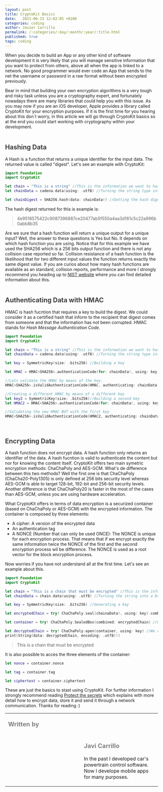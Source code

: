```yaml
---
layout: post
title: CryptoKit Basics
date:   2021-06-15 12:02:05 +0100
categories: coding
author: Javier Carrillo
permalink: /:categories/:day/:month/:year/:title.html
published: true
tags: coding
---
```

When you decide to build an App or any other kind of software development it is very likely that you will manage sensitive information that you want to protect from others, above all when the app is linked to a network. No good programmer would ever code an App that sends to the net the username or password in a raw format without been encrypted previously.

Bear in mind that building your own encryption algorithms is a very tough and risky task unless you are a cryptography expert, and fortunately nowadays there are many libraries that could help you with this issue. As you may now if you are an iOS developer, Apple provides a library called CryptoKit for your encryption purposes. If it is the first time for you hearing about this don´t worry, in this article we will go through CryptoKit basics so at the end you could start working with cryptography within your development.
<br>
<br>
<h2 style="color: #403F3F">Hashing Data</h2>
A Hash is a function that returns a unique identifier for the input data. The returned value is called "digest". Let's see an example with CryptoKit:

```swift
import Foundation
import CryptoKit

let chain = "This is a string" //This is the information we want to hash
let chainData = cadena.data(using: .utf8) //Turning the string type into data type

let chainDigest = SHA256.hash(data: chainData!) //Getting the hash digest
```
The hash digest returned for this is example is:
> 4e9518575422c9087396887ce20477ab5f550a4aa3d161c5c22a996b0abb8b35

Are we sure that a hash function will return a unique output for a unique input? Well, the answer to these questions is Yes but No. It depends on which hash function you are using. Notice that for this example we have used the SHA256 which is a 256 bits output function and there is not any collision case reported so far. Collision resistance of a hash function is the likelihood that for two different input values the function returns exactly the same digest value. If you are curios about how many hash functions are available as an standard, collision reports, performance and more I strongly recommend you heading up to <a href="https://www.nist.gov">NIST website</a> where you can find detailed information about this.
<br>
<br>
<h2 style="color: #403F3F">Authenticating Data with HMAC</h2>
HMAC is hash fucntion that requires a key to build the digest. We could consider it as a certified hash that inform to the recipient that digest comes from someone and that the information has not been corrupted. HMAC stands for <i>Hash Message Authentication Code</i>.

```swift
import Foundation
import CryptoKit

let chain = "This is a string" //This is the information we want to hash
let chainData = cadena.data(using: .utf8) //Turning the string type into data type

let key = SymmetricKey(size: .bits256) //Building a key

let HMAC = HMAC<SHA256>.authenticationCode(for: chainData!, using: key) //Creating the HMAC by means of the key

//Lets validate the HMAC by means of the key.
HMAC<SHA256>.isValidAuthenticationCode(HMAC, authenticating: chainData!, using: key) //It will return a true because it takes the key used for creating the HMAC

//Creating a different HMAC by means of a different key
let key2 = SymmetricKey(size: .bits256)//Building a second key
let HMAC2 = HMAC<SHA256>.authenticationCode(for: chainData!, using: key2)//Creating a new HMAC with the second key

//Validating the new HMAC BUT with the first key
HMAC<SHA256>.isValidAuthenticationCode(HMAC2, authenticating: chainData!, using: key)//It will return false because is using the first key to validate a HMAC created by means of key2
```


<br>
<h2 style="color: #403F3F">Encrypting Data</h2>
A hash function does not encrypt data. A hash function only returns an identifier of the data. A hash fucntion is valid to authenticate the content but nor for knowing the content itself. CryptoKit offers two main symetric encryption methods: ChaChaPoly and AES-GCM. What's de difference between this two methods? Well the first one is that ChaChaPoly (ChaCha20-Poly1305) is only defined at 256 bits security level whereas AES-GCM is able to target 128-bit, 192-bit and 256-bit security levels. Another difference is that ChaChaPoly20 is faster in the most of the cases than AES-GCM, unless you are using hardware acceleration.

What CryptoKit offers in terms of data encryption is a securized container (based on ChaChaPoly or AES-GCM) with the encrypted information. The container is composed by three elements:
- A cipher: A version of the encrypted data
- An authentication tag
- A NONCE (Number that can only be used ONCE): The NONCE is unique for each encryption process. That means that if we encrypt exactly the same information twice the NONCE of the first and the second encryption process wil be difference. The NONCE is used as a root vector for the block encryption process.

Now worries if you have not understand all at the first time. Let's see an example about this.

```swift
import Foundation
import CryptoKit

let chain = "This is a chain that must be encrypted" //This is the information we want to encrypt
let chainData = chain.data(using: .utf8) //Turning the string into a Data type

let key = SymmetricKey(size: .bits256) //Generating a key

let encryptedChain = try! ChaChaPoly.seal(chainaData!, using: key).combined //We use the key to generate the three elements that must have the container

let container = try! ChaChaPoly.SealedBox(combined: encryptedChain) //Generating the container with the three elements

let decryptedChain = try! ChaChaPoly.open(container, using: key) //We coul only open/decrypt the container with the exact same key that was used to encrypt the information
print(String(data: decryptedChain, encoding: .utf8)!)
```

> This is a chain that must be encrypted

It is also possible to acces the three elements of the container:

```swift
let nonce = container.nonce 

let tag = container.tag

let ciphertext = container.ciphertext 
```
These are just the basics to stast using CryptoKit. For further information I strongly recommend reading <a href="">Protect the secrets</a> which explains with more detail how to encrypt data, store it and send it through a network communication.
Thanks for reading :)

<table>
    <tr style="border-right: 0px solid gray; border-left: 0px solid gray">
        <td style="border-top: 2px solid gray; border-left: 0px solid gray; border-right: 0px solid gray; border-bottom: 0px solid gray; width: 30%; color: gray; font-size: 20px">
            <p><b>Written by</b></p>
        </td>
        <td style="border-top: 2px solid gray; border-left: 0px solid gray; border-right: 0px solid gray; border-bottom: 0px solid gray; width: 30%">
        </td>
    </tr>
    <tr style="border-right: 0px solid gray; border-left: 0px solid gray">
        <td style="border-top: 0px solid gray; border-left: 0px solid gray; border-right: 0px solid gray; border-bottom: 2px solid gray; color: gray; font-size: 20px; background-color: #FDFDFD">
        </td>
        <td style="border-top: 0px solid gray; border-left: 0px solid gray; border-right: 0px solid gray; border-bottom: 2px solid gray; background-color: #FDFDFD">
            <p style="color: gray; font-size: 20px;"><b>Javi Carrillo</b></p>
            <p>In the past I developed car's powertrain control software. Now I develope mobile apps for many purposes.</p>
        </td>
    </tr>
</table>




